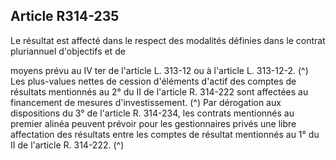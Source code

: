 ## Article R314-235

Le résultat est affecté dans le respect des modalités définies dans le contrat pluriannuel d'objectifs et de

moyens prévu au IV ter de l'article L. 313-12 ou à l'article L. 313-12-2. (^)
Les plus-values nettes de cession d'éléments d'actif des comptes de résultats mentionnés au 2° du II de
l'article R. 314-222 sont affectées au financement de mesures d'investissement. (^)
Par dérogation aux dispositions du 3° de l'article R. 314-234, les contrats mentionnés au premier alinéa
peuvent prévoir pour les gestionnaires privés une libre affectation des résultats entre les comptes de résultat
mentionnés au 1° du II de l'article R. 314-222. (^)


